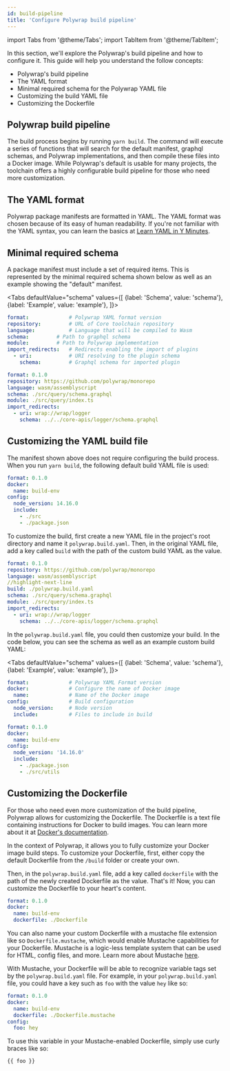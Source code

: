 ```yaml
---
id: build-pipeline
title: 'Configure Polywrap build pipeline'
---
```


import Tabs from '@theme/Tabs';
import TabItem from '@theme/TabItem';

In this section, we'll explore the Polywrap's build pipeline and how to configure it. This guide will help you understand the follow concepts:

- Polywrap's build pipeline
- The YAML format
- Minimal required schema for the Polywrap YAML file
- Customizing the build YAML file
- Customizing the Dockerfile

## **Polywrap build pipeline**

The build process begins by running `yarn build`. The command will execute a series of functions that will search for the default manifest, graphql schemas, and Polywrap implementations, and then compile these files into a Docker image. While Polywrap's default is usable for many projects, the toolchain offers a highly configurable build pipeline for those who need more customization.

## **The YAML format**

Polywrap package manifests are formatted in YAML. The YAML format was chosen because of its easy of human readability. If you're not familiar with the YAML syntax, you can learn the basics at [Learn YAML in Y Minutes](https://learnxinyminutes.com/docs/yaml/).

## **Minimal required schema**

A package manifest must include a set of required items. This is represented by the minimal required schema shown below as well as an example showing the "default" manifest.

<Tabs
defaultValue="schema"
values={[
{label: 'Schema', value: 'schema'},
{label: 'Example', value: 'example'},
]}>
<TabItem value="schema">

```yml
format:				# Polywrap YAML format version
repository:			# URL of Core toolchain repository
language: 			# Language that will be compiled to Wasm
schema:	 		# Path to graphql schema
module: 		# Path to Polywrap implementation
import_redirects:	# Redirects enabling the import of plugins
  - uri: 			# URI resolving to the plugin schema
    schema:		 	# Graphql schema for imported plugin
```

</TabItem>
<TabItem value="example">

```yml
format: 0.1.0
repository: https://github.com/polywrap/monorepo
language: wasm/assemblyscript
schema: ./src/query/schema.graphql
module: ./src/query/index.ts
import_redirects:
  - uri: wrap://wrap/logger
    schema: ../../core-apis/logger/schema.graphql
```

</TabItem>
</Tabs>

## **Customizing the YAML build file**

The manifest shown above does not require configuring the build process. When you run `yarn build`, the following default build YAML file is used:

```yml
format: 0.1.0
docker:
  name: build-env
config:
  node_version: 14.16.0
  include:
    - ./src
    - ./package.json
```

To customize the build, first create a new YAML file in the project's root directory and name it `polywrap.build.yaml`. Then, in the original YAML file, add a key called `build` with the path of the custom build YAML as the value.

```yml
format: 0.1.0
repository: https://github.com/polywrap/monorepo
language: wasm/assemblyscript
//highlight-next-line
build: ./polywrap.build.yaml
schema: ./src/query/schema.graphql
module: ./src/query/index.ts
import_redirects:
  - uri: wrap://wrap/logger
    schema: ../../core-apis/logger/schema.graphql
```

In the `polywrap.build.yaml` file, you could then customize your build. In the code below, you can see the schema as well as an example custom build YAML:

<Tabs
defaultValue="schema"
values={[
{label: 'Schema', value: 'schema'},
{label: 'Example', value: 'example'},
]}>
<TabItem value="schema">

```yml
format:				# Polywrap YAML Format version
docker:				# Configure the name of Docker image
  name:				# Name of the Docker image
config:				# Build configuration
  node_version: 	# Node version
  include:			# Files to include in build
```

</TabItem>
<TabItem value="example">

```yml
format: 0.1.0
docker:
  name: build-env
config:
  node_version: '14.16.0'
  include:
    - ./package.json
    - ./src/utils
```

</TabItem>
</Tabs>

## **Customizing the Dockerfile**

For those who need even more customization of the build pipeline, Polywrap allows for customizing the Dockerfile. The Dockerfile is a text file containing instructions for Docker to build images. You can learn more about it at [Docker's documentation](https://docs.docker.com/engine/reference/builder/).

In the context of Polywrap, it allows you to fully customize your Docker image build steps. To customize your Dockerfile, first, either copy the default Dockerfile from the `/build` folder or create your own.

Then, in the `polywrap.build.yaml` file, add a key called `dockerfile` with the path of the newly created Dockerfile as the value. That's it! Now, you can customize the Dockerfile to your heart's content.

```yml
format: 0.1.0
docker:
  name: build-env
  dockerfile: ./Dockerfile
```

You can also name your custom Dockerfile with a mustache file extension like so `Dockerfile.mustache`, which would enable Mustache capabilities for your Dockerfile. Mustache is a logic-less template system that can be used for HTML, config files, and more. Learn more about Mustache [here](https://www.npmjs.com/package/mustache).

With Mustache, your Dockerfile will be able to recognize variable tags set by the `polywrap.build.yaml` file. For example, in your `polywrap.build.yaml` file, you could have a key such as `foo` with the value `hey` like so:

```yml
format: 0.1.0
docker:
  name: build-env
  dockerfile: ./Dockerfile.mustache
config:
  foo: hey
```

To use this variable in your Mustache-enabled Dockerfile, simply use curly braces like so:

```dockerfile
{{ foo }}
```

